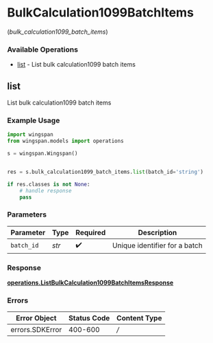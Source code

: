 # BulkCalculation1099BatchItems
(*bulk_calculation1099_batch_items*)

### Available Operations

* [list](#list) - List bulk calculation1099 batch items

## list

List bulk calculation1099 batch items

### Example Usage

```python
import wingspan
from wingspan.models import operations

s = wingspan.Wingspan()


res = s.bulk_calculation1099_batch_items.list(batch_id='string')

if res.classes is not None:
    # handle response
    pass
```

### Parameters

| Parameter                     | Type                          | Required                      | Description                   |
| ----------------------------- | ----------------------------- | ----------------------------- | ----------------------------- |
| `batch_id`                    | *str*                         | :heavy_check_mark:            | Unique identifier for a batch |


### Response

**[operations.ListBulkCalculation1099BatchItemsResponse](../../models/operations/listbulkcalculation1099batchitemsresponse.md)**
### Errors

| Error Object    | Status Code     | Content Type    |
| --------------- | --------------- | --------------- |
| errors.SDKError | 400-600         | */*             |
